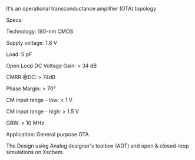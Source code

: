 It's an operational transconductance amplifier (OTA) topology 

Specs:

Technology:  180-nm CMOS

Supply voltage:  1.8 V

Load:  5 pF

Open Loop DC Voltage Gain:   > 34 dB

CMRR @DC:   > 74dB

Phase Margin:   > 70°

CM input range - low:   < 1 V

CM input range - high:   > 1.5 V

GBW:   > 10 MHz

Application:
General purpose OTA.

The Design using Analog designer's toolbox (ADT) and open & closed-loop simulations on Xschem.

